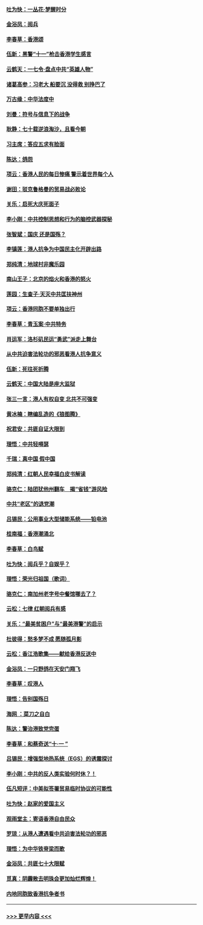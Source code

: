 #### [吐为快：一丛花‧梦醒时分](../pages/nsc993/n11567491.md?t=10041601) 
#### [金浴凤：阅兵](../pages/nsc993/n11567454.md?t=10041601) 
#### [李春草：香港颂](../pages/nsc993/n11567444.md?t=10041601) 
#### [伍新：黑警“十一”枪击香港学生感言](../pages/nsc993/n11567426.md?t=10041601) 
#### [云鹤天：一七令‧盘点中共“英雄人物”](../pages/nsc993/n11567091.md?t=10041601) 
#### [诸葛高参：习老大 船要沉 没得救 别挣巴了](../pages/nsc993/n11566976.md?t=10041601) 
#### [万古缘：中华法度中](../pages/nsc993/n11566726.md?t=10041601) 
#### [刘曼：符号与信息下的战争](../pages/nsc993/n11564655.md?t=10041601) 
#### [耿静：七十载逆浪淘沙，且看今朝](../pages/nsc993/n11564520.md?t=10041601) 
#### [习主席：答应五求有脸面](../pages/nsc993/n11563953.md?t=10041601) 
#### [陈达：鸽怨](../pages/nsc993/n11561879.md?t=10041601) 
#### [项云：香港人民的每日惨痛  警示着世界每个人](../pages/nsc993/n11559273.md?t=10041601) 
#### [谢田：驳克鲁格曼的贸易战必败论](../pages/nsc993/n11555840.md?t=10041601) 
#### [关乐：启死大庆死面子](../pages/nsc993/n11556823.md?t=10041601) 
#### [李小刚：中共控制思想和行为的脑控武器探秘](../pages/nsc993/n11556776.md?t=10041601) 
#### [张智斌：国庆  还是国殇？](../pages/nsc993/n11556617.md?t=10041601) 
#### [李镇莲：港人抗争为中国民主化开辟出路](../pages/nsc993/n11556570.md?t=10041601) 
#### [郑纯清：地球村非魔乐园](../pages/nsc993/n11555415.md?t=10041601) 
#### [南山王子：北京的焰火和香港的怒火](../pages/nsc993/n11555318.md?t=10041601) 
#### [莲园：生查子·天灭中共匡扶神州](../pages/nsc993/n11555302.md?t=10041601) 
#### [项云：香港同胞不要单独出行](../pages/nsc993/n11555276.md?t=10041601) 
#### [李春草：青玉案‧中共特务](../pages/nsc993/n11552356.md?t=10041601) 
#### [肖运军：洛杉矶民运“勇武”派走上舞台](../pages/nsc993/n11551595.md?t=10041601) 
#### [从中共迫害法轮功的邪恶看港人抗争意义](../pages/nsc993/n11540858.md?t=10041601) 
#### [伍新：死往死折腾](../pages/nsc993/n11550174.md?t=10041601) 
#### [云鹤天：中国大陆是座大监狱](../pages/nsc993/n11550155.md?t=10041601) 
#### [张三一言：港人有权自变 北共不可强变](../pages/nsc993/n11550132.md?t=10041601) 
#### [黄冰楠：瞎编乱造的《狼图腾》](../pages/nsc993/n11550082.md?t=10041601) 
#### [祝君安：共匪自证大限到](../pages/nsc993/n11550041.md?t=10041601) 
#### [理悟：中共轻嘚瑟](../pages/nsc993/n11547978.md?t=10041601) 
#### [千瑞：真中国 假中国](../pages/nsc993/n11547865.md?t=10041601) 
#### [郑纯清：红朝人民幸福白皮书解读](../pages/nsc993/n11547499.md?t=10041601) 
#### [骆克仁：陆团犹他州翻车　揭“省钱”游风险](../pages/nsc993/n11546977.md?t=10041601) 
#### [中共“老区”的退党潮](../pages/nsc993/n11545995.md?t=10041601) 
#### [吕锡民：公用事业大型储能系统——铅电池](../pages/nsc993/n11545701.md?t=10041601) 
#### [桂南福：香港潮涌北](../pages/nsc993/n11545682.md?t=10041601) 
#### [李春草：白鸟赋](../pages/nsc993/n11545663.md?t=10041601) 
#### [吐为快：阅兵乎？自娱乎？](../pages/nsc993/n11545625.md?t=10041601) 
#### [理悟：荣光归祖国（歌词）](../pages/nsc993/n11545616.md?t=10041601) 
#### [骆克仁：南加州老字号中餐馆哪去了？](../pages/nsc993/n11545120.md?t=10041601) 
#### [云松：七律 红朝阅兵有感](../pages/nsc993/n11542394.md?t=10041601) 
#### [关乐：“最美贫困户”与“最美港警”的启示](../pages/nsc993/n11542252.md?t=10041601) 
#### [杜彼得：愁多梦不成 愿随孤月影](../pages/nsc993/n11540296.md?t=10041601) 
#### [云松：香江浩歌集——献给香港反送中](../pages/nsc993/n11540149.md?t=10041601) 
#### [金浴凤：一只野鸽在天安门翔飞](../pages/nsc993/n11540280.md?t=10041601) 
#### [李春草：叹港人](../pages/nsc993/n11540119.md?t=10041601) 
#### [理悟：告别国殇日](../pages/nsc993/n11539610.md?t=10041601) 
#### [海网 ：菜刀之自白](../pages/nsc993/n11539597.md?t=10041601) 
#### [陈达：警治港致党完蛋](../pages/nsc993/n11538127.md?t=10041601) 
#### [李春草：和蔡奇送“十·一 ”](../pages/nsc993/n11537810.md?t=10041601) 
#### [吕锡民：增强型地热系统（EGS）的诱震探讨](../pages/nsc993/n11537765.md?t=10041601) 
#### [李小刚：中共的反人类实验何时休？！](../pages/nsc993/n11537669.md?t=10041601) 
#### [伍凡短评：中美拟签署贸易临时协议的可能性](../pages/nsc993/n11536773.md?t=10041601) 
#### [吐为快：赵家的爱国主义](../pages/nsc993/n11536750.md?t=10041601) 
#### [观雨堂主：寄语香港自由民众](../pages/nsc993/n11536735.md?t=10041601) 
#### [罗琼：从港人遭遇看中共迫害法轮功的邪恶](../pages/nsc993/n11507862.md?t=10041601) 
#### [理悟：为中华铁脊梁而歌](../pages/nsc993/n11534458.md?t=10041601) 
#### [金浴凤：共匪七十大限赋](../pages/nsc993/n11534434.md?t=10041601) 
#### [觅真：阴霾散去明珠会更加灿烂辉煌！](../pages/nsc993/n11531858.md?t=10041601) 
#### [内地同胞致香港抗争者书](../pages/nsc993/n11531645.md?t=10041601) 

----
#### [ >>> 更早内容 <<< ](../indexes/nsc993-earlier.md)
